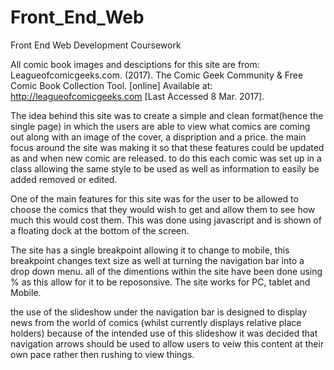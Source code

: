 # Front_End_Web
Front End Web Development Coursework

All comic book images and desciptions for this site are from:
Leagueofcomicgeeks.com. (2017). The Comic Geek Community & Free Comic Book Collection Tool.
[online] Available at: http://leagueofcomicgeeks.com [Last Accessed 8 Mar. 2017].

The idea behind this site was to create a simple and clean format(hence the single page) in which the users are able to
view what comics are coming out along with an image of the cover, a dispription and a price. the main focus around the site was making it
so that these features could be updated as and when new comic are released. to do this each comic was set up in a class allowing 
the same style to be used as well as information to easily be added removed or edited.

One of the main features for this site was for the user to be allowed to choose the comics that they would wish to get and 
allow them to see how much this would cost them. This was done using javascript and is shown of a floating dock at the bottom of the screen.

The site has a single breakpoint allowing it to change to mobile, this breakpoint changes text size as well at turning the navigation bar
into a drop down menu. all of the dimentions within the site have been done using % as this allow for it to be reposonsive.
The site works for PC, tablet and Mobile.

the use of the slideshow under the navigation bar is designed to display news from the world of comics (whilst currently displays
relative place holders) because of the intended use of this slideshow it was decided that navigation arrows should be used to allow
users to veiw this content at their own pace rather then rushing to view things.
